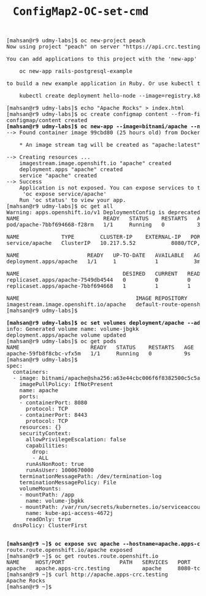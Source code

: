 <pre>
<h1> ConfigMap2-OC-set-cmd </h1>

[mahsan@r9 udmy-labs]$ oc new-project peach
Now using project "peach" on server "https://api.crc.testing:6443".

You can add applications to this project with the 'new-app' command. For example, try:

    oc new-app rails-postgresql-example

to build a new example application in Ruby. Or use kubectl to deploy a simple Kubernetes application:

    kubectl create deployment hello-node --image=registry.k8s.io/e2e-test-images/agnhost:2.43 -- /agnhost serve-hostname

[mahsan@r9 udmy-labs]$ echo "Apache Rocks" > index.html
[mahsan@r9 udmy-labs]$ oc create configmap content --from-file=index.html
configmap/content created
<b>[mahsan@r9 udmy-labs]$ oc new-app --image=bitnami/apache --name=apache</b>
--> Found container image 99cbd80 (25 hours old) from Docker Hub for "bitnami/apache"

    * An image stream tag will be created as "apache:latest" that will track this image

--> Creating resources ...
    imagestream.image.openshift.io "apache" created
    deployment.apps "apache" created
    service "apache" created
--> Success
    Application is not exposed. You can expose services to the outside world by executing one or more of the commands below:
     'oc expose service/apache'
    Run 'oc status' to view your app.
[mahsan@r9 udmy-labs]$ oc get all
Warning: apps.openshift.io/v1 DeploymentConfig is deprecated in v4.14+, unavailable in v4.10000+
NAME                          READY   STATUS    RESTARTS   AGE
pod/apache-7bbf694668-f28rm   1/1     Running   0          3m30s

NAME             TYPE        CLUSTER-IP    EXTERNAL-IP   PORT(S)             AGE
service/apache   ClusterIP   10.217.5.52   <none>        8080/TCP,8443/TCP   3m31s

NAME                     READY   UP-TO-DATE   AVAILABLE   AGE
deployment.apps/apache   1/1     1            1           3m31s

NAME                                DESIRED   CURRENT   READY   AGE
replicaset.apps/apache-7549db4544   0         0         0       3m31s
replicaset.apps/apache-7bbf694668   1         1         1       3m30s

NAME                                    IMAGE REPOSITORY                                                       TAGS     UPDATED
imagestream.image.openshift.io/apache   default-route-openshift-image-registry.apps-crc.testing/peach/apache   latest   3 minutes ago
[mahsan@r9 udmy-labs]$

<b>[mahsan@r9 udmy-labs]$ oc set volumes deployment/apache --add --type=configmap --configmap-name=content --mount-path=/app </b>
info: Generated volume name: volume-jbgkk
deployment.apps/apache volume updated
[mahsan@r9 udmy-labs]$ oc get pods
NAME                      READY   STATUS    RESTARTS   AGE
apache-59fb8f8cbc-vfx5m   1/1     Running   0          9s
[mahsan@r9 udmy-labs]$
spec:
  containers:
  - image: bitnami/apache@sha256:a63e44cbc006f6f8382500c5c5a1f103e3f6274a4d4f7db1552e39a625eb5305
    imagePullPolicy: IfNotPresent
    name: apache
    ports:
    - containerPort: 8080
      protocol: TCP
    - containerPort: 8443
      protocol: TCP
    resources: {}
    securityContext:
      allowPrivilegeEscalation: false
      capabilities:
        drop:
        - ALL
      runAsNonRoot: true
      runAsUser: 1000670000
    terminationMessagePath: /dev/termination-log
    terminationMessagePolicy: File
    volumeMounts:
    - mountPath: /app
      name: volume-jbgkk
    - mountPath: /var/run/secrets/kubernetes.io/serviceaccount
      name: kube-api-access-4672j
      readOnly: true
  dnsPolicy: ClusterFirst


<b>[mahsan@r9 ~]$ oc expose svc apache --hostname=apache.apps-crc.testing </b>
route.route.openshift.io/apache exposed
[mahsan@r9 ~]$ oc get routes.route.openshift.io
NAME     HOST/PORT                 PATH   SERVICES   PORT       TERMINATION   WILDCARD
apache   apache.apps-crc.testing          apache     8080-tcp                 None
[mahsan@r9 ~]$ curl http://apache.apps-crc.testing
Apache Rocks
[mahsan@r9 ~]$
 
</pre>
